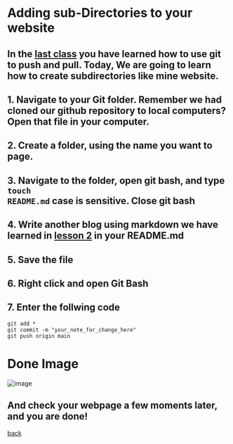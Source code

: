 ﻿# Adding sub-Directories to your website
## In the [last class](https://qqiumax.github.io/blog/controlling-using-git) you have learned how to use git to push and pull. Today, We are going to learn how to create subdirectories like mine website.
## 1. Navigate to your Git folder. Remember we had cloned our github repository to local computers? Open that file in your computer. 
## 2. Create a folder, using the name you want to page. 
## 3. Navigate to the folder, open git bash, and type <code>touch README.md</code> case is sensitive. Close git bash
## 4. Write another blog using markdown we have learned in [lesson 2](https://qqiumax.github.io/blog/write-blog-using-markdown) in your README.md
## 5. Save the file
## 6. Right click and open Git Bash
## 7. Enter the follwing code

    git add *
    git commit -m "your_note_for_change_here"
    git push origin main

# Done Image

![image](https://qqiumax.github.io/blog/adding-directories/sub.png)

## And check your webpage a few moments later, and you are done!

[back](https://qqiumax.github.io/blog/)
